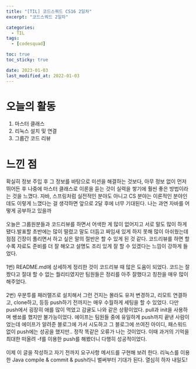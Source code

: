 ```yaml
---
title: "[TIL] 코드스쿼드 CS16 2일차"
excerpt: "코드스쿼드 2일차"

categories:
  - TIL
tags:
  - [codesquad]

toc: true
toc_sticky: true

date: 2023-01-03
last_modified_at: 2022-01-03
---
```




# 오늘의 활동
1. 마스터 클래스
2. 리눅스 설치 및 연결
3. 그룹간 코드 리뷰

# 느낀 점
확실히 정보 주입 후 그 정보를 바탕으로 미션을 해결하는 것보다, 아무 정보 없이 먼저 뛰어든 후 나중에 마스터 클래스로 이론을 듣는 것이 실력을 쌓기에 훨씬 좋은 방법이라는 것을 느꼈다.
자바, 스프링처럼 실전적인 분야도 아니고 CS 분야는 이론적인 분야인데도 이렇게 느꼈다는 걸 생각하면 앞으로 2달 후에 너무 기대된다. 나는 과연 자바를 어떻게 공부하고 있을까 <br>
<br>
오늘은 그룹원분들과 코드리뷰를 하면서 어색한 게 많이 없어지고 서로 말도 많이 하게 됐다.발표할 초반에는 많이 떨렸고 말도 더듬고 짜임새 있게 하지 못해 많이 아쉬웠는데 점점 긴장이 풀리면서 하고 싶은 말의 절반은 할 수 있게 된 것 같다.
코드리뷰를 하면 할수록 자료도 준비를 더 잘 해오고 설명도 조리 있게 잘 할 수 있겠다는 느낌이 강하게 들었다. <br>
<br>
1번) README.md에 상세하게 정리한 것이 코드리뷰 때 많은 도움이 되었다. 코드는 잘 짰다고 절대 할 수 없는 퀄리티였지만 팀원들은 정리를 아주 잘했다고 칭찬을 매우 많이 해주었다. <br>
<br>
2번) 우분투를 패러랠즈로 설치해서 그런 건지는 몰라도 유저 변경하고, 리모트 연결하고, clone하고, 등등 push하기 전까지는 매우 수월하게 세팅을 할 수 있었다. 다만 push에서 굉장히 애를 많이 먹었고 감귤도 나와 같은 상황이었다. pull과 init을 사용하며 쌩쑈를 했지만 불가능이었다.
에이프는 팀원들 중에 유일하게 push까지 끝낸 사람이었는데 에이프가 알려준 블로그에 가서 시도하고 그 블로그에 쓰여진 아이디, 패스워드 없이 push에는 성공을 했지만.. 정작 똑같은 오류가 나는 것이었다. 이때 과거의 기억을 최대한 떠올려 -f를 이용한 push를 해봤더니 다행히 성공적이었다.<br>
<br>
이제 이 글을 작성하고 자기 전까지 요구사항 메서드를 구현해 보려 한다. 리눅스를 이용한 Java compile & commit & push라니 벌써부터 기대가 된다. 열심히 하자 내일도!

